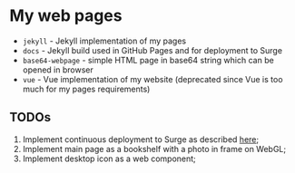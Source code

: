 # My web pages

- `jekyll` - Jekyll implementation of my pages
- `docs` - Jekyll build used in GitHub Pages and for deployment to Surge
- `base64-webpage` - simple HTML page in base64 string which can be opened in browser
- `vue` - Vue implementation of my website (deprecated since Vue is too much for my pages requirements)

## TODOs

1. Implement continuous deployment to Surge as described [here](https://surge.sh/help/deploying-continuously-using-git-hooks);
2. Implement main page as a bookshelf with a photo in frame on WebGL;
3. Implement desktop icon as a web component;
